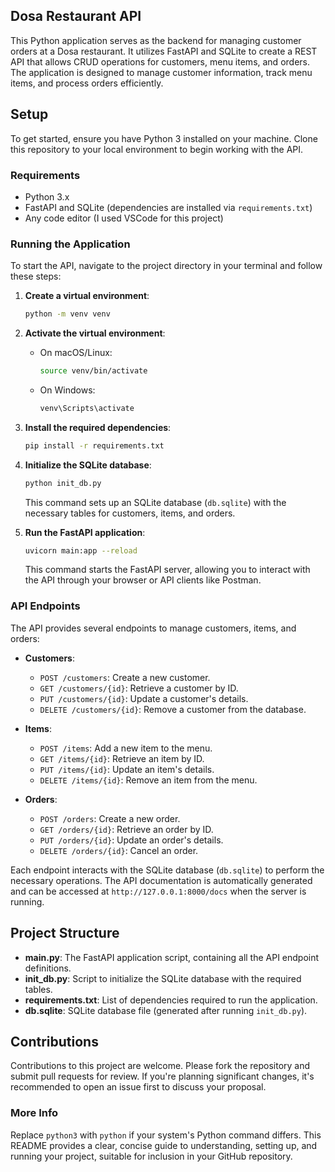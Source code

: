 ## Dosa Restaurant API

This Python application serves as the backend for managing customer orders at a Dosa restaurant. It utilizes FastAPI and SQLite to create a REST API that allows CRUD operations for customers, menu items, and orders. The application is designed to manage customer information, track menu items, and process orders efficiently.

## Setup

To get started, ensure you have Python 3 installed on your machine. Clone this repository to your local environment to begin working with the API.

### Requirements

- Python 3.x
- FastAPI and SQLite (dependencies are installed via `requirements.txt`)
- Any code editor (I used VSCode for this project)

### Running the Application

To start the API, navigate to the project directory in your terminal and follow these steps:

1. **Create a virtual environment**:
   ```bash
   python -m venv venv
   ```

2. **Activate the virtual environment**:
   - On macOS/Linux:
     ```bash
     source venv/bin/activate
     ```
   - On Windows:
     ```bash
     venv\Scripts\activate
     ```

3. **Install the required dependencies**:
   ```bash
   pip install -r requirements.txt
   ```

4. **Initialize the SQLite database**:
   ```bash
   python init_db.py
   ```

   This command sets up an SQLite database (`db.sqlite`) with the necessary tables for customers, items, and orders.

5. **Run the FastAPI application**:
   ```bash
   uvicorn main:app --reload
   ```

   This command starts the FastAPI server, allowing you to interact with the API through your browser or API clients like Postman.

### API Endpoints

The API provides several endpoints to manage customers, items, and orders:

- **Customers**:
  - `POST /customers`: Create a new customer.
  - `GET /customers/{id}`: Retrieve a customer by ID.
  - `PUT /customers/{id}`: Update a customer's details.
  - `DELETE /customers/{id}`: Remove a customer from the database.

- **Items**:
  - `POST /items`: Add a new item to the menu.
  - `GET /items/{id}`: Retrieve an item by ID.
  - `PUT /items/{id}`: Update an item's details.
  - `DELETE /items/{id}`: Remove an item from the menu.

- **Orders**:
  - `POST /orders`: Create a new order.
  - `GET /orders/{id}`: Retrieve an order by ID.
  - `PUT /orders/{id}`: Update an order's details.
  - `DELETE /orders/{id}`: Cancel an order.

Each endpoint interacts with the SQLite database (`db.sqlite`) to perform the necessary operations. The API documentation is automatically generated and can be accessed at `http://127.0.0.1:8000/docs` when the server is running.

## Project Structure

- **main.py**: The FastAPI application script, containing all the API endpoint definitions.
- **init_db.py**: Script to initialize the SQLite database with the required tables.
- **requirements.txt**: List of dependencies required to run the application.
- **db.sqlite**: SQLite database file (generated after running `init_db.py`).

## Contributions

Contributions to this project are welcome. Please fork the repository and submit pull requests for review. If you're planning significant changes, it's recommended to open an issue first to discuss your proposal.

### More Info

Replace `python3` with `python` if your system's Python command differs. This README provides a clear, concise guide to understanding, setting up, and running your project, suitable for inclusion in your GitHub repository.
